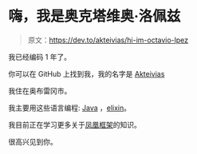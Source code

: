 # 嗨，我是奥克塔维奥·洛佩兹

> 原文：<https://dev.to/akteivias/hi-im-octavio-lpez>

我已经编码 1 年了。

你可以在 GitHub 上找到我，我的名字是 [Akteivias](https://github.com/Akteivias)

我住在奥布雷冈市。

我主要用这些语言编程: [Java](https://go.java) ，[elixin](https://elixir-lang.org/)。

我目前正在学习更多关于[凤凰框架](http://www.phoenixframework.org/)的知识。

很高兴见到你。